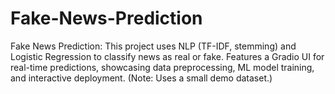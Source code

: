 # Fake-News-Prediction
Fake News Prediction: This project uses NLP (TF-IDF, stemming) and Logistic Regression to classify news as real or fake. Features a Gradio UI for real-time predictions, showcasing data preprocessing, ML model training, and interactive deployment. (Note: Uses a small demo dataset.)
